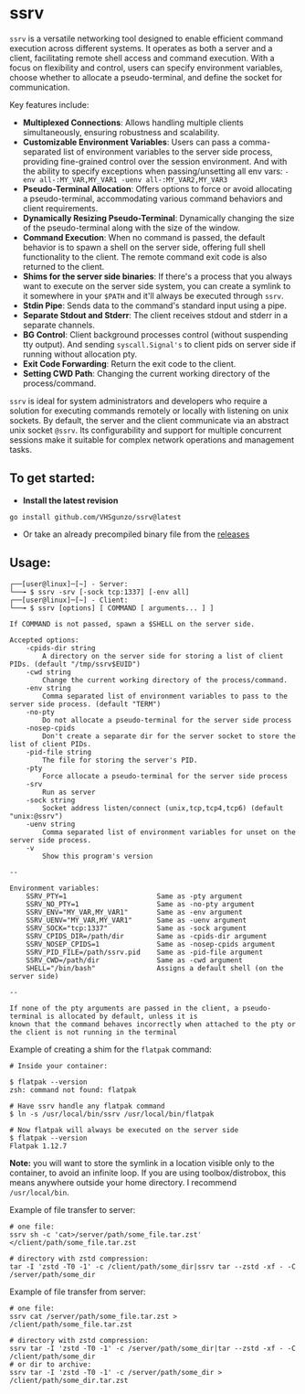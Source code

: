 # ssrv
`ssrv` is a versatile networking tool designed to enable efficient command execution across different systems. It operates as both a server and a client, facilitating remote shell access and command execution. With a focus on flexibility and control, users can specify environment variables, choose whether to allocate a pseudo-terminal, and define the socket for communication.

Key features include:

- **Multiplexed Connections**: Allows handling multiple clients simultaneously, ensuring robustness and scalability.
- **Customizable Environment Variables**: Users can pass a comma-separated list of environment variables to the server side process, providing fine-grained control over the session environment. And with the ability to specify exceptions when passing/unsetting all env vars: `-env all-:MY_VAR,MY_VAR1 -uenv all-:MY_VAR2,MY_VAR3`
- **Pseudo-Terminal Allocation**: Offers options to force or avoid allocating a pseudo-terminal, accommodating various command behaviors and client requirements.
- **Dynamically Resizing Pseudo-Terminal**: Dynamically changing the size of the pseudo-terminal along with the size of the window.
- **Command Execution**: When no command is passed, the default behavior is to spawn a shell on the server side, offering full shell functionality to the client. The remote command exit code is also returned to the client.
- **Shims for the server side binaries**: If there's a process that you always want to execute on the server side system, you can
create a symlink to it somewhere in your `$PATH` and it'll always be executed through `ssrv`.
- **Stdin Pipe**: Sends data to the command's standard input using a pipe.
- **Separate Stdout and Stderr**: The client receives stdout and stderr in a separate channels.
- **BG Control**: Client background processes control (without suspending tty output). And sending `syscall.Signal's` to client pids on server side if running without allocation pty.
- **Exit Code Forwarding**: Return the exit code to the client.
- **Setting CWD Path**: Changing the current working directory of the process/command.

`ssrv` is ideal for system administrators and developers who require a solution for executing commands remotely or locally with  listening on unix sockets. By default, the server and the client communicate via an abstract unix socket `@ssrv`. Its configurability and support for multiple concurrent sessions make it suitable for complex network operations and management tasks.

## To get started:
* **Install the latest revision**
```
go install github.com/VHSgunzo/ssrv@latest
```
* Or take an already precompiled binary file from the [releases](https://github.com/VHSgunzo/ssrv/releases)


## **Usage**:
```
┌──[user@linux]─[~] - Server:
└──╼ $ ssrv -srv [-sock tcp:1337] [-env all]
┌──[user@linux]─[~] - Client:
└──╼ $ ssrv [options] [ COMMAND [ arguments... ] ]

If COMMAND is not passed, spawn a $SHELL on the server side.

Accepted options:
    -cpids-dir string
        A directory on the server side for storing a list of client PIDs. (default "/tmp/ssrv$EUID")
    -cwd string
        Change the current working directory of the process/command.
    -env string
        Comma separated list of environment variables to pass to the server side process. (default "TERM")
    -no-pty
        Do not allocate a pseudo-terminal for the server side process
    -nosep-cpids
        Don't create a separate dir for the server socket to store the list of client PIDs.
    -pid-file string
        The file for storing the server's PID.
    -pty
        Force allocate a pseudo-terminal for the server side process
    -srv
        Run as server
    -sock string
        Socket address listen/connect (unix,tcp,tcp4,tcp6) (default "unix:@ssrv")
    -uenv string
        Comma separated list of environment variables for unset on the server side process.
    -v
        Show this program's version

--

Environment variables:
    SSRV_PTY=1                      Same as -pty argument
    SSRV_NO_PTY=1                   Same as -no-pty argument
    SSRV_ENV="MY_VAR,MY_VAR1"       Same as -env argument
    SSRV_UENV="MY_VAR,MY_VAR1"      Same as -uenv argument
    SSRV_SOCK="tcp:1337"            Same as -sock argument
    SSRV_CPIDS_DIR=/path/dir        Same as -cpids-dir argument
    SSRV_NOSEP_CPIDS=1              Same as -nosep-cpids argument
    SSRV_PID_FILE=/path/ssrv.pid    Same as -pid-file argument
    SSRV_CWD=/path/dir              Same as -cwd argument
    SHELL="/bin/bash"               Assigns a default shell (on the server side)

--

If none of the pty arguments are passed in the client, a pseudo-terminal is allocated by default, unless it is
known that the command behaves incorrectly when attached to the pty or the client is not running in the terminal
```

Example of creating a shim for the `flatpak` command:

```
# Inside your container:

$ flatpak --version
zsh: command not found: flatpak

# Have ssrv handle any flatpak command
$ ln -s /usr/local/bin/ssrv /usr/local/bin/flatpak

# Now flatpak will always be executed on the server side
$ flatpak --version
Flatpak 1.12.7
```
**Note:** you will want to store the symlink in a location visible only to the container, to avoid an infinite loop. If you are using toolbox/distrobox, this means anywhere outside your home directory. I recommend `/usr/local/bin`.

Example of file transfer to server:

```
# one file:
ssrv sh -c 'cat>/server/path/some_file.tar.zst' </client/path/some_file.tar.zst

# directory with zstd compression:
tar -I 'zstd -T0 -1' -c /client/path/some_dir|ssrv tar --zstd -xf - -C /server/path/some_dir
```

Example of file transfer from server:

```
# one file:
ssrv cat /server/path/some_file.tar.zst > /client/path/some_file.tar.zst

# directory with zstd compression:
ssrv tar -I 'zstd -T0 -1' -c /server/path/some_dir|tar --zstd -xf - -C /client/path/some_dir
# or dir to archive:
ssrv tar -I 'zstd -T0 -1' -c /server/path/some_dir > /client/path/some_dir.tar.zst
```

